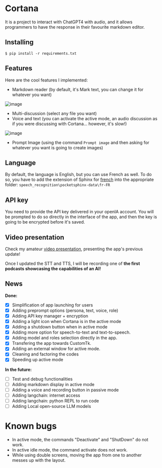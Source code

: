 # Cortana

 It is a project to interact with ChatGPT4 with audio, and it allows programmers to have the response in their favourite markdown editor.

## Installing

```
$ pip install -r requirements.txt
```

## Features

Here are the cool features I implemented:

- Markdown reader (by default, it's Mark text, you can change it for whatever you want)

![image](https://github.com/ManuNeuro/cortana/assets/11985689/61a514eb-a85d-4ab3-9ea4-80001123d346)

- Multi-discussion (select any file you want)
- Voice and text (you can activate the active mode, an audio discussion as if you were discussing with Cortana... however, it's slow!)

![image](https://github.com/ManuNeuro/cortana/assets/11985689/6b23afe8-4a08-43af-b1b3-f63bdf3f05dd)


- Prompt Image (using the command `Prompt image` and then asking for whatever you want is going to create images)

## Language

By default, the language is English, but you can use French as well. To do so, you have to add the extension of Sphinx for [french](https://github.com/Uberi/speech_recognition/blob/master/reference/pocketsphinx.rst) into the appropriate folder: `speech_recognition\pocketsphinx-data\fr-FR`

## API key

You need to provide the API key delivered in your openIA account. You will be prompted to do so directly in the interface of the app, and then the key is going to be encrypted before it's saved.

## Video presentation

Check my amateur [video presentation](https://youtu.be/IIm2TONVlyU), presenting the app's previous update! 

Once I updated the STT and TTS, I will be recording one of **the first podcasts showcasing the capabilities of an AI!**

## News

**Done:**

- [x] Simplification of app launching for users
- [x] Adding preprompt options (persona, text, voice, role)
- [x] Adding API key manager + encryption
- [x] Adding a light icon when Cortana is in the active mode
- [x] Adding a shutdown button when in active mode
- [x] Adding more option for speech-to-text and text-to-speech.
- [x] Adding model and roles selection directly in the app.
- [x] Transfering the app towards CustomTk.
- [x] Adding an external window for active mode.
- [x] Cleaning and factoring the codes
- [x] Speeding up active mode

**In the future:**

- [ ] Test and debug functionalities
- [ ] Adding markdown display in active mode
- [ ] Adding a voice and recording button in passive mode
- [ ] Adding langchain: internet access
- [ ] Adding langchain: python REPL to run code
- [ ] Adding Local open-source LLM models

# Known bugs
- In active mode, the commands "Deactivate" and "ShutDown" do not work.
- In active idle mode, the command activate does not work.
- While using double screens, moving the app from one to another messes up with the layout.

